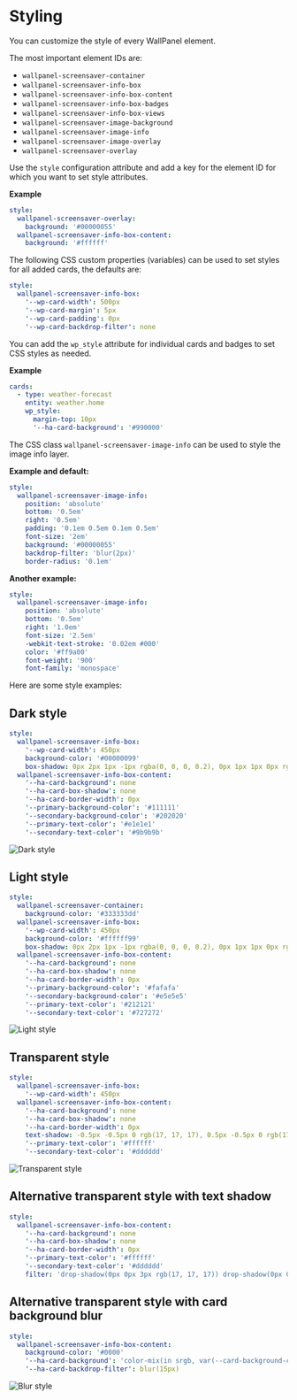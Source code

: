 # Styling
You can customize the style of every WallPanel element.

The most important element IDs are:

- `wallpanel-screensaver-container`
- `wallpanel-screensaver-info-box`
- `wallpanel-screensaver-info-box-content`
- `wallpanel-screensaver-info-box-badges`
- `wallpanel-screensaver-info-box-views`
- `wallpanel-screensaver-image-background`
- `wallpanel-screensaver-image-info`
- `wallpanel-screensaver-image-overlay`
- `wallpanel-screensaver-overlay`

Use the `style` configuration attribute and add a key for the element ID for which you want to set style attributes.

**Example**

```yaml
style:
  wallpanel-screensaver-overlay:
    background: '#00000055'
  wallpanel-screensaver-info-box-content:
    background: '#ffffff'
```

The following CSS custom properties (variables) can be used to set styles for all added cards, the defaults are:
```yaml
style:
  wallpanel-screensaver-info-box:
    '--wp-card-width': 500px
    '--wp-card-margin': 5px
    '--wp-card-padding': 0px
    '--wp-card-backdrop-filter': none
```
You can add the `wp_style` attribute for individual cards and badges to set CSS styles as needed.

**Example**

```yaml
cards:
  - type: weather-forecast
    entity: weather.home
    wp_style:
      margin-top: 10px
      '--ha-card-background': '#990000'
```

The CSS class `wallpanel-screensaver-image-info` can be used to style the image info layer.

**Example and default:**
```yaml
style:
  wallpanel-screensaver-image-info:
    position: 'absolute'
    bottom: '0.5em'
    right: '0.5em'
    padding: '0.1em 0.5em 0.1em 0.5em'
    font-size: '2em'
    background: '#00000055'
    backdrop-filter: 'blur(2px)'
    border-radius: '0.1em'
```

**Another example:**
```yaml
style:
  wallpanel-screensaver-image-info:
    position: 'absolute'
    bottom: '0.5em'
    right: '1.0em'
    font-size: '2.5em'
    -webkit-text-stroke: '0.02em #000'
    color: '#ff9a00'
    font-weight: '900'
    font-family: 'monospace'
```

Here are some style examples:

## Dark style
```yaml
style:
  wallpanel-screensaver-info-box:
    '--wp-card-width': 450px
    background-color: '#00000099'
    box-shadow: 0px 2px 1px -1px rgba(0, 0, 0, 0.2), 0px 1px 1px 0px rgba(0, 0, 0, 0.14), 0px 1px 3px 0px rgba(0, 0, 0, 0.12)
  wallpanel-screensaver-info-box-content:
    '--ha-card-background': none
    '--ha-card-box-shadow': none
    '--ha-card-border-width': 0px
    '--primary-background-color': '#111111'
    '--secondary-background-color': '#202020'
    '--primary-text-color': '#e1e1e1'
    '--secondary-text-color': '#9b9b9b'
```
![Dark style](dark-style.png)

## Light style
```yaml
style:
  wallpanel-screensaver-container:
    background-color: '#333333dd'
  wallpanel-screensaver-info-box:
    '--wp-card-width': 450px
    background-color: '#ffffff99'
    box-shadow: 0px 2px 1px -1px rgba(0, 0, 0, 0.2), 0px 1px 1px 0px rgba(0, 0, 0, 0.14), 0px 1px 3px 0px rgba(0, 0, 0, 0.12)
  wallpanel-screensaver-info-box-content:
    '--ha-card-background': none
    '--ha-card-box-shadow': none
    '--ha-card-border-width': 0px
    '--primary-background-color': '#fafafa'
    '--secondary-background-color': '#e5e5e5'
    '--primary-text-color': '#212121'
    '--secondary-text-color': '#727272'
```
![Light style](light-style.png)

## Transparent style
```yaml
style:
  wallpanel-screensaver-info-box:
    '--wp-card-width': 450px
  wallpanel-screensaver-info-box-content:
    '--ha-card-background': none
    '--ha-card-box-shadow': none
    '--ha-card-border-width': 0px
    text-shadow: -0.5px -0.5px 0 rgb(17, 17, 17), 0.5px -0.5px 0 rgb(17, 17, 17), -0.5px 0.5px 0 rgb(17, 17, 17), 0.5px 0.5px 0 rgb(17, 17, 17)
    '--primary-text-color': '#ffffff'
    '--secondary-text-color': '#dddddd'
```
![Transparent style](transparent-style.png)

## Alternative transparent style with text shadow
```yaml
style:
  wallpanel-screensaver-info-box-content:
    '--ha-card-background': none
    '--ha-card-box-shadow': none
    '--ha-card-border-width': 0px
    '--primary-text-color': '#ffffff'
    '--secondary-text-color': '#dddddd'
    filter: 'drop-shadow(0px 0px 3px rgb(17, 17, 17)) drop-shadow(0px 0px 8px rgb(30, 30, 30))'
```

## Alternative transparent style with card background blur
```yaml
style:
  wallpanel-screensaver-info-box-content:
    background-color: '#0000'
    '--ha-card-background': 'color-mix(in srgb, var(--card-background-color) 30%, #0000'
    '--ha-card-backdrop-filter': blur(15px)
```
![Blur style](blur-style.png)
